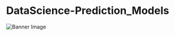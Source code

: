 # DataScience-Prediction_Models
![Banner Image](https://raw.githubusercontent.com/CD-AC/BreadcrumbsDataScience-Prediction_Models_HHRR/main/DataFlow.png)
